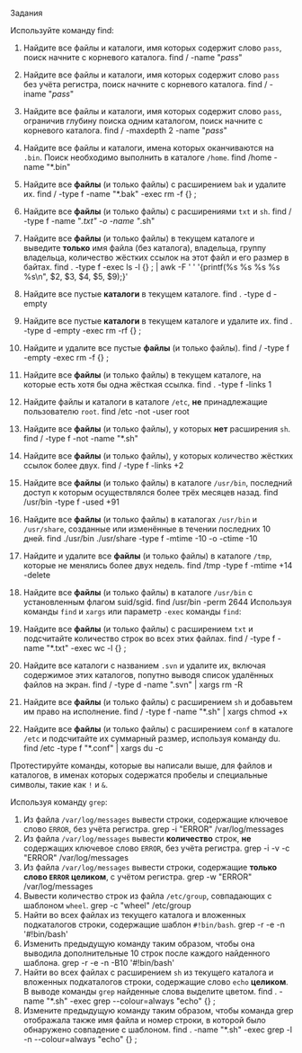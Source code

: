 Задания

Используйте команду find:

1. Найдите все файлы и каталоги, имя которых содержит слово `pass`, поиск начните с корневого каталога.
find / -name "*pass*"
2. Найдите все файлы и каталоги, имя которых содержит слово `pass` без учёта регистра, поиск начните с корневого каталога.
find / -iname "*pass*"
3. Найдите все файлы и каталоги, имя которых содержит слово `pass`, ограничив глубину поиска одним каталогом, поиск начните с корневого каталога.
find / -maxdepth 2 -name "*pass*"
4. Найдите все файлы и каталоги, имена которых оканчиваются на `.bin`. Поиск необходимо выполнить в каталоге `/home`.
find /home -name "*.bin"
5. Найдите все **файлы** (и только файлы) с расширением `bak` и удалите их.
find / -type f -name "*.bak" -exec rm -f {} \;
6. Найдите все **файлы** (и только файлы) с расширениями `txt` и `sh`.
find / -type f -name "*.txt" -o -name "*.sh"
7. Найдите все **файлы** (и только файлы) в текущем каталоге и выведите **только** имя файла (без каталога), владельца, группу владельца, количество жёстких ссылок на этот файл и его размер в байтах.
find . -type f -exec ls -l {} \; | awk -F ' ' '{printf(%s %s %s %s %s\n", $2, $3, $4, $5, $9);}'
8. Найдите все пустые **каталоги** в текущем каталоге.
find . -type d -empty
9. Найдите все пустые **каталоги** в текущем каталоге и удалите их.
find . -type d -empty -exec rm -rf {} \;
10. Найдите и удалите все пустые **файлы** (и только файлы).
find / -type f -empty -exec rm -f {} \;
11. Найдите все **файлы** (и только файлы) в текущем каталоге, на которые есть хотя бы одна жёсткая ссылка.
find . -type f -links 1
12. Найдите файлы и каталоги в каталоге `/etc`, **не** принадлежащие пользователю `root`.
find /etc -not -user root
13. Найдите все **файлы** (и только файлы), у которых **нет** расширения `sh`.
find / -type f -not -name "*.sh"
14. Найдите все **файлы** (и только файлы), у которых количество жёстких ссылок более двух.
find / -type f -links +2
15. Найдите все **файлы** (и только файлы) в каталоге `/usr/bin`, последний доступ к которым осуществлялся более трёх месяцев назад.
find /usr/bin -type f -used +91
16. Найдите все **файлы** (и только файлы) в каталогах `/usr/bin` и `/usr/share`, созданные или изменённые в течении последних 10 дней.
find ./usr/bin ./usr/share -type f -mtime -10 -o -ctime -10
17. Найдите и удалите все **файлы** (и только файлы) в каталоге `/tmp`, которые не менялись более двух недель.
find /tmp -type f -mtime +14 -delete
18. Найдите все **файлы** (и только файлы) в каталоге `/usr/bin` с установленным флагом suid/sgid.
find /usr/bin -perm 2644
Используя команды `find` и `xargs` или параметр `-exec` команды `find`:

1. Найдите все **файлы** (и только файлы) с расширением `txt` и подсчитайте количество строк во всех этих файлах.
find / -type f -name "*.txt" -exec wc -l {} \;
2. Найдите все каталоги с названием `.svn` и удалите их, включая содержимое этих каталогов, попутно выводя список удалённых файлов на экран.
find / -type d -name ".svn" | xargs rm -R
3. Найдите все **файлы** (и только файлы) с расширением `sh` и добавьтем им право на исполнение.
find / -type f -name "*.sh" | xargs chmod +x
4. Найдите все **файлы** (и только файлы) с расширением `conf` в каталоге `/etc` и подсчитайте их суммарный размер, используя команду du.
find /etc -type f "*.conf" | xargs du -c

Протестируйте команды, которые вы написали выше, для файлов и каталогов, в именах которых содержатся пробелы и специальные символы, такие как `!` и `&`.

Используя команду `grep`:

1. Из файла `/var/log/messages` вывести строки, содержащие ключевое слово `ERROR`, без учёта регистра.
grep -i "ERROR" /var/log/messages
2. Из файла `/var/log/messages` вывести **количество** строк, **не** содержащих ключевое слово `ERROR`, без учёта регистра.
grep -i -v -c "ERROR" /var/log/messages
3. Из файла `/var/log/messages` вывести строки, содержащие **только слово `ERROR` целиком**, с учётом регистра.
grep -w "ERROR" /var/log/messages
4. Вывести количество строк из файла `/etc/group`, совпадающих с шаблоном `wheel`.
grep -c "wheel" /etc/group
5. Найти во всех файлах из текущего каталога и вложенных подкаталогов строки, содержащие шаблон `#!bin/bash`.
grep -r -e -n '#!bin/bash'
6. Изменить предыдущую команду таким образом, чтобы она выводила дополнительные 10 строк после каждого найденного шаблона.
grep -r -e -n -B10 '#!bin/bash'
7. Найти во всех файлах с расширением `sh` из текущего каталога и вложенных подкаталогов строки, содержащие слово `echo` **целиком**. В выводе команды `grep` найденные слова выделите цветом.
find . -name "*.sh" -exec grep --colour=always "echo" {} \;
8. Измените предыдущую команду таким образом, чтобы команда grep отображала также имя файла и номер строки, в которой было обнаружено совпадение с шаблоном.
find . -name "*.sh" -exec grep -l -n --colour=always "echo" {} \;
